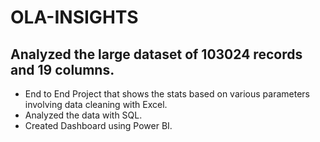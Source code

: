 # OLA-INSIGHTS
## Analyzed the large dataset of 103024 records and 19 columns.
- End to End Project that shows the stats based on various parameters involving data cleaning with Excel.
- Analyzed the data with SQL.
- Created Dashboard using Power BI.
